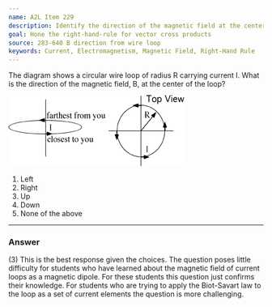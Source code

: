 ```yaml
---
name: A2L Item 229
description: Identify the direction of the magnetic field at the center of a current loop.
goal: Hone the right-hand-rule for vector cross products
source: 283-640 B direction from wire loop
keywords: Current, Electromagnetism, Magnetic Field, Right-Hand Rule
---
```


The diagram shows a circular wire loop of radius R carrying current I. 
What is the direction of the magnetic field, B, at the center of the
loop?

![Item229_fig1.gif](../images/Item229_fig1.gif)

1. Left
2. Right
3. Up
4. Down
5. None of the above



<hr/>

### Answer

(3) This is the best response given the choices. The question poses
little difficulty for students who have learned about the magnetic field
of current loops as a magnetic dipole. For these students this question
just confirms their knowledge. For students who are trying to apply the
Biot-Savart law to the loop as a set of current elements the question is
more challenging. 
